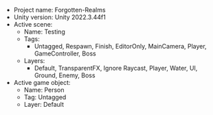 <!-- UNITY CODE ASSIST INSTRUCTIONS START -->
- Project name: Forgotten-Realms
- Unity version: Unity 2022.3.44f1
- Active scene:
  - Name: Testing
  - Tags:
    - Untagged, Respawn, Finish, EditorOnly, MainCamera, Player, GameController, Boss
  - Layers:
    - Default, TransparentFX, Ignore Raycast, Player, Water, UI, Ground, Enemy, Boss
- Active game object:
  - Name: Person
  - Tag: Untagged
  - Layer: Default
<!-- UNITY CODE ASSIST INSTRUCTIONS END -->